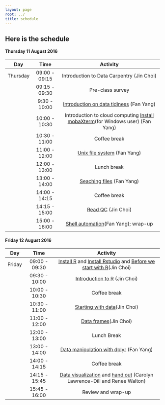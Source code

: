 ```yaml
---
layout: page
root: ../
title: schedule
---
```


## Here is the schedule
#### <a name="22"></a> Thursday 11 August 2016
| Day | Time       | Activity        | 
| ------------- |:-------------:| :-----:|
| Thursday | 09:00 - 09:15    | Introduction to Data Carpentry (Jin Choi)| 
| | 09:15 - 09:30	| Pre-class survey|
| | 9:30 - 10:00	| [Introduction on data tidiness](http://www.datacarpentry.org/2015-08-24-ISU/lessons/00-intro-to-data-tidy.html) (Fan Yang)|
| | 10:00 - 10:30 |	Introduction to cloud computing [Install mobaXterm](http://mobaxterm.mobatek.net)(for Windows user) (Fan Yang) |
| | 10:30 - 11:00 |	Coffee break|
| | 11:00 - 12:00	| [Unix file system](http://www.datacarpentry.org/2015-08-24-ISU/lessons/04_the_filesystem.html) (Fan Yang)|
| | 12:00 - 13:00	| Lunch break|
| | 13:00 - 14:00	| [Seaching files](http://www.datacarpentry.org/2015-08-24-ISU/lessons/05_searching_files.html) (Fan Yang)|
| | 14:00 - 14:15	| Coffee break|
| | 14:15 - 15:00	| [Read QC](https://metajinomics.github.io/2016-08-11-ISU/lessons/05-readQC.html) (Jin Choi)|
| | 15:00 - 16:00	| [Shell automation](http://www.datacarpentry.org/2015-08-24-ISU/lessons/08-automating_a_workflow.html)(Fan Yang); wrap-up|

#### <a name="23"></a> Friday 12 August 2016
| Day | Time       | Activity        | 
| ------------- |:-------------:| :-----:|
| Friday | 09:00 - 09:30		| [Install R](https://cran.r-project.org) and [Install Rstudio](https://www.rstudio.com/products/rstudio/download2/) and [Before we start with R](http://tracykteal.github.io/R-genomics/00-before-we-start.html)(Jin Choi)|
| | 09:30 - 10:00		| [Introduction to R](http://tracykteal.github.io/R-genomics/01-intro-to-R.html) (Jin Choi)|
| | 10:00 - 10:30		| Coffee break|
| | 10:30 - 11:00		| [Starting with data](http://tracykteal.github.io/R-genomics/02-starting-with-data.html)(Jin Choi)|
| | 11:00 - 12:00		| [Data frames](http://tracykteal.github.io/R-genomics/03-data-frames.html)(Jin Choi)|
| | 12:00 - 13:00		| Lunch Break|
| | 13:00 - 14:00		| [Data manipulation with dplyr](http://tracykteal.github.io/R-genomics/04-dplyr.html) (Fan Yang)|
| | 14:00 - 14:15		| Coffee break|
| | 14:15 - 15:45		| [Data visualization](http://tracykteal.github.io/R-genomics/05-data-visualization.html) and [hand out](https://iastate.box.com/s/39teytc8afnea7hga80ykmthsaxtnj26) (Carolyn Lawrence-Dill and Renee Walton)|
| | 15:45 - 16:00		| Review and wrap-up|
